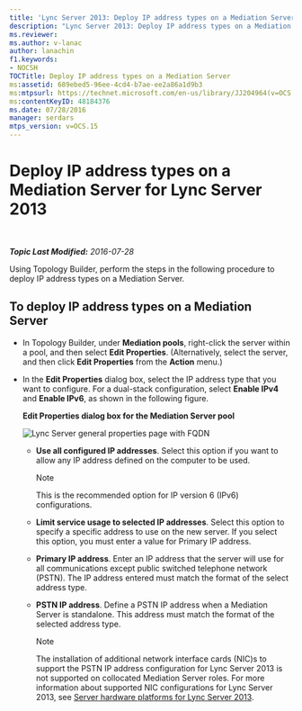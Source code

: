 ```yaml
---
title: 'Lync Server 2013: Deploy IP address types on a Mediation Server'
description: "Lync Server 2013: Deploy IP address types on a Mediation Server."
ms.reviewer: 
ms.author: v-lanac
author: lanachin
f1.keywords:
- NOCSH
TOCTitle: Deploy IP address types on a Mediation Server
ms:assetid: 689ebed5-96ee-4cd4-b7ae-ee2a86a1d9b3
ms:mtpsurl: https://technet.microsoft.com/en-us/library/JJ204964(v=OCS.15)
ms:contentKeyID: 48184376
ms.date: 07/28/2016
manager: serdars
mtps_version: v=OCS.15
---
```


# Deploy IP address types on a Mediation Server for Lync Server 2013

<div data-xmlns="http://www.w3.org/1999/xhtml">

<div class="topic" data-xmlns="http://www.w3.org/1999/xhtml" data-msxsl="urn:schemas-microsoft-com:xslt" data-cs="https://msdn.microsoft.com/">

<div data-asp="https://msdn2.microsoft.com/asp">



</div>

<div id="mainSection">

<div id="mainBody">

<span> </span>

_**Topic Last Modified:** 2016-07-28_

Using Topology Builder, perform the steps in the following procedure to deploy IP address types on a Mediation Server.

<div>

## To deploy IP address types on a Mediation Server

  - In Topology Builder, under **Mediation pools**, right-click the server within a pool, and then select **Edit Properties**. (Alternatively, select the server, and then click **Edit Properties** from the **Action** menu.)

  - In the **Edit Properties** dialog box, select the IP address type that you want to configure. For a dual-stack configuration, select **Enable IPv4** and **Enable IPv6**, as shown in the following figure.
    
    **Edit Properties dialog box for the Mediation Server pool**
    
    ![Lync Server general properties page with FQDN](images/JJ204964.4e650aca-dbff-4a86-b10d-f0162c032539(OCS.15).png "Lync Server general properties page with FQDN")
    
      - **Use all configured IP addresses**. Select this option if you want to allow any IP address defined on the computer to be used.
        
        <div>
        

        > [!NOTE]  
        > This is the recommended option for IP version 6 (IPv6) configurations.

        
        </div>
    
      - **Limit service usage to selected IP addresses**. Select this option to specify a specific address to use on the new server. If you select this option, you must enter a value for Primary IP address.
    
      - **Primary IP address**. Enter an IP address that the server will use for all communications except public switched telephone network (PSTN). The IP address entered must match the format of the select address type.
    
      - **PSTN IP address**. Define a PSTN IP address when a Mediation Server is standalone. This address must match the format of the selected address type.
        
        <div>
        

        > [!NOTE]  
        > The installation of additional network interface cards (NIC)s to support the PSTN IP address configuration for Lync Server 2013 is not supported on collocated Mediation Server roles. For more information about supported NIC configurations for Lync Server 2013, see <A href="lync-server-2013-server-hardware-platforms.md">Server hardware platforms for Lync Server 2013</A>.

        
        </div>

</div>

</div>

<span> </span>

</div>

</div>

</div>

